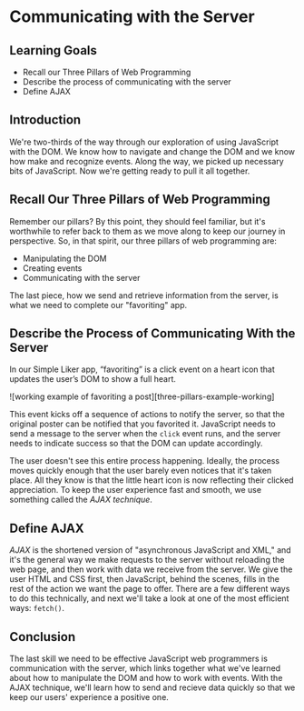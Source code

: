 # Communicating with the Server

## Learning Goals

- Recall our Three Pillars of Web Programming
- Describe the process of communicating with the server
- Define AJAX

## Introduction

We're two-thirds of the way through our exploration of using JavaScript with the
DOM. We know how to navigate and change the DOM and we know how make and
recognize events. Along the way, we picked up necessary bits of JavaScript. Now
we're getting ready to pull it all together.

## Recall Our Three Pillars of Web Programming

Remember our pillars? By this point, they should feel familiar, but it's
worthwhile to refer back to them as we move along to keep our journey in
perspective. So, in that spirit, our three pillars of web programming are:

- Manipulating the DOM
- Creating events
- Communicating with the server

The last piece, how we send and retrieve information from the server, is what we
need to complete our "favoriting" app.

## Describe the Process of Communicating With the Server

In our Simple Liker app, “favoriting” is a click event on a heart icon that
updates the user’s DOM to show a full heart.

![working example of favoriting a post][three-pillars-example-working]

This event kicks off a sequence of actions to notify the server, so that the
original poster can be notified that you favorited it. JavaScript needs to send
a message to the server when the `click` event runs, and the server needs to
indicate success so that the DOM can update accordingly.

The user doesn't see this entire process happening. Ideally, the process moves
quickly enough that the user barely even notices that it's taken place. All they
know is that the little heart icon is now reflecting their clicked appreciation.
To keep the user experience fast and smooth, we use something called the _AJAX
technique_.

## Define AJAX

_AJAX_ is the shortened version of "asynchronous JavaScript and XML," and it's the
general way we make requests to the server without reloading the web page, and
then work with data we receive from the server. We give the user HTML and CSS
first, then JavaScript, behind the scenes, fills in the rest of the action we
want the page to offer. There are a few different ways to do this technically,
and next we'll take a look at one of the most efficient ways: `fetch()`.

## Conclusion

The last skill we need to be effective JavaScript web programmers is
communication with the server, which links together what we've learned about how
to manipulate the DOM and how to work with events. With the AJAX technique,
we'll learn how to send and recieve data quickly so that we keep our users'
experience a positive one.

